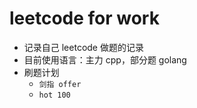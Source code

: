 # leetcode for work

- 记录自己 leetcode 做题的记录
- 目前使用语言：主力 cpp，部分题 golang
- 刷题计划
  - `剑指 offer`
  - `hot 100`

